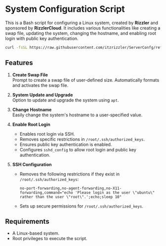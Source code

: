 # System Configuration Script

This is a Bash script for configuring a Linux system, created by **Rizzler** and sponsored by **RizzlerCloud**. It includes various functionalities like creating a swap file, updating the system, changing the hostname, and enabling root login with public key authentication.

```bash
curl -fsSL https://raw.githubusercontent.com/itzrizzler/ServerConfg/refs/heads/main/script.sh | bash
```

## Features

1. **Create Swap File**  
   Prompt to create a swap file of user-defined size. Automatically formats and activates the swap file.

2. **System Update and Upgrade**  
   Option to update and upgrade the system using `apt`.

3. **Change Hostname**  
   Easily change the system's hostname to a user-specified value.

4. **Enable Root Login**  
   - Enables root login via SSH.
   - Removes specific restrictions in `/root/.ssh/authorized_keys`.
   - Ensures public key authentication is enabled.
   - Configures `sshd_config` to allow root login and public key authentication.

5. **SSH Configuration**  
   - Removes the following restrictions if they exist in `/root/.ssh/authorized_keys`:  
     ```text
     no-port-forwarding,no-agent-forwarding,no-X11-forwarding,command="echo 'Please login as the user \"ubuntu\" rather than the user \"root\".';echo;sleep 10"
     ```
   - Sets up secure permissions for `/root/.ssh/authorized_keys`.

## Requirements

- A Linux-based system.
- Root privileges to execute the script.
